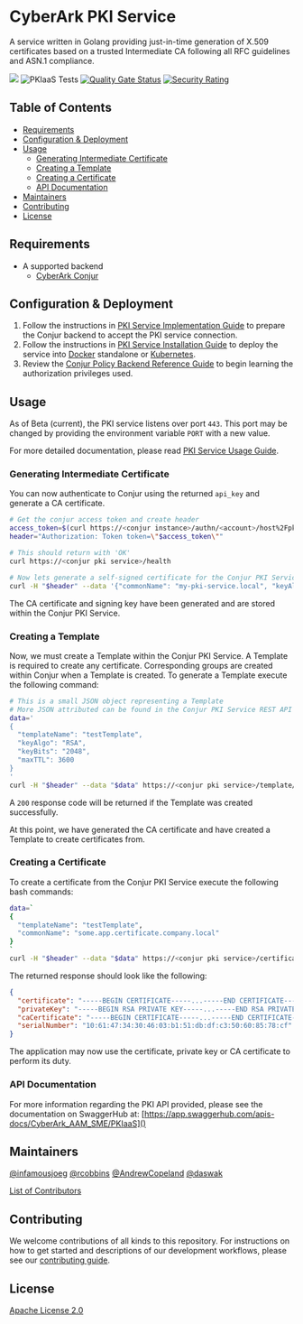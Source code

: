 # CyberArk PKI Service <!-- omit in toc -->

A service written in Golang providing just-in-time generation of X.509 certificates based on a trusted Intermediate CA following all RFC guidelines and ASN.1 compliance.

[![](https://img.shields.io/github/v/release/infamousjoeg/cyberark-aam-pkiaas?include_prereleases)](https://github.com/infamousjoeg/cyberark-aam-pkiaas/releases/latest) ![PKIaaS Tests](https://github.com/infamousjoeg/cyberark-aam-pkiaas/workflows/PKIaaS%20Tests/badge.svg) [![Quality Gate Status](https://sonarcloud.io/api/project_badges/measure?project=infamousjoeg_cyberark-aam-pkiaas&metric=alert_status&token=17e046f3fe9c8c663345609fe591b5c06e214e2c)](https://sonarcloud.io/dashboard?id=infamousjoeg_cyberark-aam-pkiaas) [![Security Rating](https://sonarcloud.io/api/project_badges/measure?project=infamousjoeg_cyberark-aam-pkiaas&metric=security_rating&token=17e046f3fe9c8c663345609fe591b5c06e214e2c)](https://sonarcloud.io/dashboard?id=infamousjoeg_cyberark-aam-pkiaas)

## Table of Contents <!-- omit in toc -->

- [Requirements](#requirements)
- [Configuration & Deployment](#configuration--deployment)
- [Usage](#usage)
  - [Generating Intermediate Certificate](#generating-intermediate-certificate)
  - [Creating a Template](#creating-a-template)
  - [Creating a Certificate](#creating-a-certificate)
  - [API Documentation](#api-documentation)
- [Maintainers](#maintainers)
- [Contributing](#contributing)
- [License](#license)

## Requirements

* A supported backend
  * [CyberArk Conjur](https://conjur.org)

## Configuration & Deployment

1. Follow the instructions in [PKI Service Implementation Guide](docs/pki-service-implementation.md) to prepare the Conjur backend to accept the PKI service connection.
2. Follow the instructions in [PKI Service Installation Guide](docs/pki-service-installation.md) to deploy the service into [Docker](https://docker.com) standalone or [Kubernetes](https://kubernetes.io).
3. Review the [Conjur Policy Backend Reference Guide](docs/conjur-policy-backend.md) to begin learning the authorization privileges used.

## Usage

As of Beta (current), the PKI service listens over port `443`. This port may be changed by providing the environment variable `PORT` with a new value.

For more detailed documentation, please read [PKI Service Usage Guide](docs/pki-service-usage.md).

### Generating Intermediate Certificate

You can now authenticate to Conjur using the returned `api_key` and generate a CA certificate.

```bash
# Get the conjur access token and create header
access_token=$(curl https://<conjur instance>/authn/<account>/host%2Fpki-admin/authenticate --data "1bzwdwq2mpjpct3qtth2n2wjkh4q28qrx411rcjx9cakp5h16966jw" | base64)
header="Authorization: Token token=\"$access_token\""

# This should return with 'OK'
curl https://<conjur pki service>/health

# Now lets generate a self-signed certificate for the Conjur PKI Service. SELF SIGNED CERTIFICATE SHOULD ONLY BE USED FOR POCs.
curl -H "$header" --data '{"commonName": "my-pki-service.local", "keyAlgo": "RSA", "keySize": "2048"}' https://<conjur pki service>/ca/generate/selfsigned 
```

The CA certificate and signing key have been generated and are stored within the Conjur PKI Service.

### Creating a Template

Now, we must create a Template within the Conjur PKI Service. A Template is required to create any certificate. Corresponding groups are created within Conjur when a Template is created. To generate a Template execute the following command:

```bash
# This is a small JSON object representing a Template
# More JSON attributed can be found in the Conjur PKI Service REST API documentation
data='
{
  "templateName": "testTemplate",
  "keyAlgo": "RSA",
  "keyBits": "2048",
  "maxTTL": 3600
}
'
curl -H "$header" --data "$data" https://<conjur pki service>/template/create 
```

A `200` response code will be returned if the Template was created successfully.

At this point, we have generated the CA certificate and have created a Template to create certificates from.

### Creating a Certificate

To create a certificate from the Conjur PKI Service execute the following bash commands:

```bash
data=`
{
  "templateName": "testTemplate",
  "commonName": "some.app.certificate.company.local"
}
`
curl -H "$header" --data "$data" https://<conjur pki service>/certificate/create 
```

The returned response should look like the following:

```json
{
  "certificate": "-----BEGIN CERTIFICATE-----...-----END CERTIFICATE-----\n",
  "privateKey": "-----BEGIN RSA PRIVATE KEY-----...-----END RSA PRIVATE KEY-----\n",
  "caCertificate": "-----BEGIN CERTIFICATE-----...-----END CERTIFICATE-----\n",
  "serialNumber": "10:61:47:34:30:46:03:b1:51:db:df:c3:50:60:85:78:cf"
}
```

The application may now use the certificate, private key or CA certificate to perform its duty.

### API Documentation

For more information regarding the PKI API provided, please see the documentation on SwaggerHub at: [https://app.swaggerhub.com/apis-docs/CyberArk_AAM_SME/PKIaaS]()

## Maintainers

[@infamousjoeg](https://github.com/infamousjoeg)
[@rcobbins](https://github.com/rcobbins)
[@AndrewCopeland](https://github.com/AndrewCopeland)
[@daswak](https://github.com/daswak)

[List of Contributors](https://github.com/infamousjoeg/cyberark-aam-pkiaas/graphs/contributors)

## Contributing

We welcome contributions of all kinds to this repository. For instructions on how to get started and descriptions of our development workflows, please see our [contributing guide](CONTRIBUTING.md).

## License

[Apache License 2.0](LICENSE)